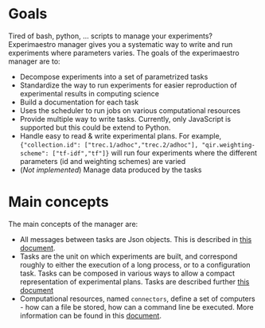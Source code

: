<head>
  <title>Manager</title>
</head>

# Goals

Tired of bash, python, ... scripts to manage your experiments? Experimaestro manager
gives you a systematic way to write and run experiments where parameters varies.
The goals of the experimaestro manager are to:

* Decompose experiments into a set of parametrized tasks
* Standardize the way to run experiments for easier reproduction of experimental results in computing science
* Build a documentation for each task
* Uses the scheduler to run jobs on various computational resources
* Provide multiple way to write tasks. Currently, only JavaScript is supported but this could be extend to Python.
* Handle easy to read & write experimental plans. For example,
    `{"collection.id": ["trec.1/adhoc","trec.2/adhoc"], "qir.weighting-scheme": ["tf-idf","tf"]}`
    will run four experiments where the different parameters (id and weighting schemes) are varied
* (_Not implemented_) Manage data produced by the tasks
  
# Main concepts

The main concepts of the manager are:

* All messages between tasks are Json objects. This is described in [this document](json.html).
* Tasks are the unit on which experiments are built, and correspond roughly to either the execution of a long process,
    or to a configuration task. Tasks can be composed in various ways to allow a compact representation of
    experimental plans.  Tasks are described further [this document](tasks.html)
* Computational resources, named `connectors`, define a set of computers - how can a file be stored, how can a
    command line be executed. More information can be found in this [document](connectors.html).
